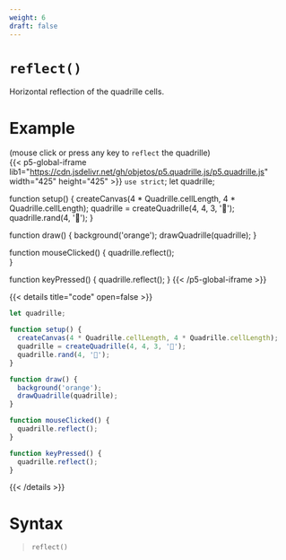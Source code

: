 ```yaml
---
weight: 6
draft: false
---
```


# `reflect()`

Horizontal reflection of the quadrille cells.

# Example

(mouse click or press any key to `reflect` the quadrille)  
{{< p5-global-iframe lib1="https://cdn.jsdelivr.net/gh/objetos/p5.quadrille.js/p5.quadrille.js" width="425" height="425" >}}
`use strict`;
let quadrille;

function setup() {
  createCanvas(4 * Quadrille.cellLength, 4 * Quadrille.cellLength);
  quadrille = createQuadrille(4, 4, 3, '🚀');
  quadrille.rand(4, '🐒');
}

function draw() {
  background('orange');
  drawQuadrille(quadrille);
}

function mouseClicked() {
  quadrille.reflect();  
}

function keyPressed() {
  quadrille.reflect();
}
{{< /p5-global-iframe >}}

{{< details title="code" open=false >}}
```js
let quadrille;

function setup() {
  createCanvas(4 * Quadrille.cellLength, 4 * Quadrille.cellLength);
  quadrille = createQuadrille(4, 4, 3, '🚀');
  quadrille.rand(4, '🐒');
}

function draw() {
  background('orange');
  drawQuadrille(quadrille);
}

function mouseClicked() {
  quadrille.reflect();  
}

function keyPressed() {
  quadrille.reflect();
}
```
{{< /details >}}

# Syntax

> `reflect()`